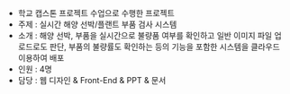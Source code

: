 - 학교 캡스톤 프로젝트 수업으로 수행한 프로젝트
- 주제 : 실시간 해양 선박/플랜트 부품 검사 시스템
- 소개 : 해양 선박, 부품을 실시간으로 불량품 여부를 확인하고 일반 이미지 파일 업로드로도 판단, 부품의 불량률도 확인하는 등의 기능을 포함한 시스템을 클라우드 이용하여 배포
- 인원 : 4명 
- 담당 : 웹 디자인 & Front-End & PPT & 문서
